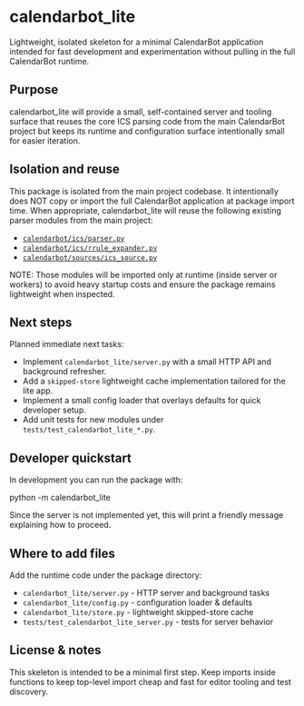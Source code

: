 # calendarbot_lite

Lightweight, isolated skeleton for a minimal CalendarBot application intended for fast development
and experimentation without pulling in the full CalendarBot runtime.

Purpose
-------
calendarbot_lite will provide a small, self-contained server and tooling surface that reuses the
core ICS parsing code from the main CalendarBot project but keeps its runtime and configuration
surface intentionally small for easier iteration.

Isolation and reuse
-------------------
This package is isolated from the main project codebase. It intentionally does NOT copy or import
the full CalendarBot application at package import time. When appropriate, calendarbot_lite will
reuse the following existing parser modules from the main project:

- [`calendarbot/ics/parser.py`](calendarbot/ics/parser.py:1)
- [`calendarbot/ics/rrule_expander.py`](calendarbot/ics/rrule_expander.py:1)
- [`calendarbot/sources/ics_source.py`](calendarbot/sources/ics_source.py:1)

NOTE: Those modules will be imported only at runtime (inside server or workers) to avoid heavy
startup costs and ensure the package remains lightweight when inspected.

Next steps
----------
Planned immediate next tasks:

- Implement `calendarbot_lite/server.py` with a small HTTP API and background refresher.
- Add a `skipped-store` lightweight cache implementation tailored for the lite app.
- Implement a small config loader that overlays defaults for quick developer setup.
- Add unit tests for new modules under `tests/test_calendarbot_lite_*.py`.

Developer quickstart
--------------------
In development you can run the package with:

python -m calendarbot_lite

Since the server is not implemented yet, this will print a friendly message explaining how to proceed.

Where to add files
------------------
Add the runtime code under the package directory:

- `calendarbot_lite/server.py` - HTTP server and background tasks
- `calendarbot_lite/config.py` - configuration loader & defaults
- `calendarbot_lite/store.py` - lightweight skipped-store cache
- `tests/test_calendarbot_lite_server.py` - tests for server behavior

License & notes
---------------
This skeleton is intended to be a minimal first step. Keep imports inside functions to keep top-level
import cheap and fast for editor tooling and test discovery.